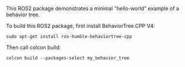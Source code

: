 This ROS2 package demonstrates a minimal "hello-world" example of a behavior tree.

To build this ROS2 package, first install BehaviorTree.CPP V4:

```sudo apt-get install ros-humble-behaviortree-cpp```

Then call colcon build:

```colcon build --packages-select my_behavior_tree```
